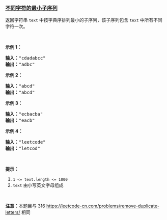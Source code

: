 ### [不同字符的最小子序列](https://leetcode-cn.com/problems/smallest-subsequence-of-distinct-characters)

<p>返回字符串 <code>text</code>&nbsp;中按字典序排列最小的子序列，该子序列包含&nbsp;<code>text</code>&nbsp;中所有不同字符一次。</p>

<p>&nbsp;</p>

<p><strong>示例 1：</strong></p>

<pre><strong>输入：</strong>&quot;cdadabcc&quot;
<strong>输出：</strong>&quot;adbc&quot;
</pre>

<p><strong>示例 2：</strong></p>

<pre><strong>输入：</strong>&quot;abcd&quot;
<strong>输出：</strong>&quot;abcd&quot;
</pre>

<p><strong>示例 3：</strong></p>

<pre><strong>输入：</strong>&quot;ecbacba&quot;
<strong>输出：</strong>&quot;eacb&quot;
</pre>

<p><strong>示例 4：</strong></p>

<pre><strong>输入：</strong>&quot;leetcode&quot;
<strong>输出：</strong>&quot;letcod&quot;
</pre>

<p>&nbsp;</p>

<p><strong>提示：</strong></p>

<ol>
	<li><code>1 &lt;= text.length &lt;= 1000</code></li>
	<li><code>text</code>&nbsp;由小写英文字母组成</li>
</ol>

<p>&nbsp;</p>

<p><strong>注意：</strong>本题目与 316 <a href="https://leetcode-cn.com/problems/remove-duplicate-letters/">https://leetcode-cn.com/problems/remove-duplicate-letters/</a> 相同</p>
